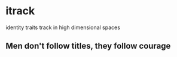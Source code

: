 # itrack
identity traits track in high dimensional spaces
## Men don't follow titles, they follow courage

